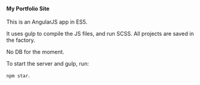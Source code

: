 #### My Portfolio Site

This is an AngularJS app in ES5.

It uses gulp to compile the JS files, and run SCSS.
All projects are saved in the factory.

No DB for the moment.


To start the server and gulp, run:

`npm star`.
